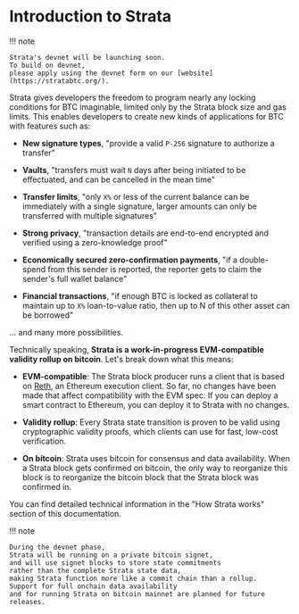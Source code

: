 # Introduction to Strata

!!! note

    Strata's devnet will be launching soon.
    To build on devnet,
    please apply using the devnet form on our [website](https://stratabtc.org/).

Strata gives developers the freedom to program nearly
any locking conditions for BTC imaginable,
limited only by the Strata block size and gas limits.
This enables developers to create new kinds of applications for BTC
with features such as:

- **New signature types**, "provide a valid `P-256` signature to authorize a transfer"

- **Vaults**, "transfers must wait `N` days after being initiated to be effectuated,
  and can be cancelled in the mean time"

- **Transfer limits**, "only `X%` or less of the current balance
  can be immediately with a single signature,
  larger amounts can only be transferred with multiple signatures"

- **Strong privacy**, "transaction details are end-to-end encrypted
  and verified using a zero-knowledge proof"

- **Economically secured zero-confirmation payments**,
  "if a double-spend from this sender is reported,
  the reporter gets to claim the sender's full wallet balance"

- **Financial transactions**,
  "if enough BTC is locked as collateral to maintain up
  to `X%` loan-to-value ratio,
  then up to N of this other asset can be borrowed"

... and many more possibilities.

Technically speaking,
**Strata is a work-in-progress EVM-compatible validity rollup on bitcoin**.
Let's break down what this means:

- **EVM-compatible**: The Strata block producer runs a client that is based on
  [Reth](https://github.com/paradigmxyz/reth),
  an Ethereum execution client.
  So far, no changes have been made that affect compatibility with the EVM spec.
  If you can deploy a smart contract to Ethereum,
  you can deploy it to Strata with no changes.

- **Validity rollup**: Every Strata state transition is proven to
  be valid using cryptographic validity proofs,
  which clients can use for fast, low-cost verification.

- **On bitcoin**: Strata uses bitcoin for consensus and data availability.
  When a Strata block gets confirmed on bitcoin,
  the only way to reorganize this block is to reorganize
  the bitcoin block that the Strata block was confirmed in.

You can find detailed technical information in the "How Strata works"
section of this documentation.

!!! note

    During the devnet phase,
    Strata will be running on a private bitcoin signet,
    and will use signet blocks to store state commitments
    rather than the complete Strata state data,
    making Strata function more like a commit chain than a rollup.
    Support for full onchain data availability
    and for running Strata on bitcoin mainnet are planned for future releases.
